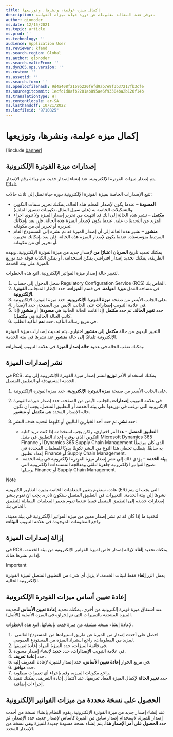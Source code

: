 ```yaml
---
title: إكمال ميزه عولمة، ونشرها، وتوزيعها
description: توفر هذه المقالة معلومات عن دورة حياة ميزات العولمة.
author: gionoder
ms.date: 12/15/2021
ms.topic: article
ms.prod: ''
ms.technology: ''
audience: Application User
ms.reviewer: kfend
ms.search.region: Global
ms.author: gionoder
ms.search.validFrom: ''
ms.dyn365.ops.version: ''
ms.custom: ''
ms.assetid: ''
ms.search.form: ''
ms.openlocfilehash: 9d4a408f2169b220fefd9ab7e9f3b37217fb3cfe
ms.sourcegitcommit: 1ecfc1d8afb2201ab895ae6f93304ba2b120f14b
ms.translationtype: HT
ms.contentlocale: ar-SA
ms.lasthandoff: 10/21/2022
ms.locfileid: "9710825"
---
```

# <a name="complete-publish-and-deploy-a-globalization-feature"></a>إكمال ميزه عولمة، ونشرها، وتوزيعها

[!include [banner](../includes/banner.md)]

## <a name="electronic-invoicing-feature-versions"></a>إصدارات ميزة الفوترة الإلكترونية

يتم إصدار ميزات الفوترة الإلكترونية. عند إنشاء إصدار جديد، تتم زيادة رقم الإصدار تلقائيًا.

تتبع الإصدارات الخاصة بميزة الفوترة الإلكترونية دوره حياة تصل إلى ثلاث حالات:

- **المسودة** – عندما يكون لإصدار المعلم هذه الحالة، يمكنك تحرير سمات التكوين والتشكيلات الخاصة به (على سبيل المثال، تكوينات تنسيق الملف).
- **مكتمل** – تشير هذه الحالة إلى انك قد انتهيت من تحرير إصدار الميزة ولا تنوي اجراء المزيد من التحديثات عليه. عندما يكون لإصدار الميزة هذه الحالة، فلن يعد بإمكانك تحريره أو تحرير أي من مكوناته.
- **منشور** – تشير هذه الحالة إلى أن إصدار الميزة قد تم نشره إلى المستودع العام المرتبط بمؤسستك. عندما يكون لإصدار الميزة هذه الحالة، فلن يعد بإمكانك تحريره أو تحرير أي من مكوناته.

يمكنك تحديد تاريخ **السريان اعتبارًا من** لإصدار جديد من ميزة الفوترة الإلكترونية. وبهذه الطريقة، يمكنك تحديد إصدار افتراضي يمكن استخدامه، أو يمكن الكتابة فوقه عند توزيع الميزة علي بيئة الخدمة.

لتغيير حالة إصدار ميزة الفواتير الإلكترونية، اتبع هذه الخطوات.

1. سجل الدخول إلى حساب Regulatory Configuration Service (RCS) الخاص بك.
2. في مساحة العمل **ميزة العولمة**، في قسم **الميزات**، حدد الإطار المتجانب **الفوترة الإلكترونية**.
3. على الجانب الأيسر من صفحة **ميزة الفوترة الإلكترونية**، حدد ميزة الفوترة الإلكترونية.
4. في علامة التبويب **إصدارات** على الجانب الأيمن من الصفحة، حدد الإصدار.
5. حدد **تغيير الحالة**، ثم حدد **مكتمل** (إذا كانت الحالة الحالية هي **مسودة**) أو **منشور** (إذا كانت الحالة الحالية هي **مكتمل**).
6. في مربع رسالة التأكيد، حدد **نعم** لتأكيد الطلب.

التغيير اليدوي من حالة **مكتمل** إلى **منشور** اختياري. يتم تحديث إصدارات ميزة الفوترة الإلكترونية تلقائيًا إلى حالة **منشور** عند نشرها في بيئة الخدمة.

يمكنك تعقب الحالة في عمود **حالة إصدار الميزة** في علامة التبويب **إصدارات**.

## <a name="deploy-feature-versions"></a>نشر إصدارات الميزة

في RCS، يمكنك استخدام الأمر **توزيع** لنشر إصدار ميزة الفوترة الإلكترونية إلى بيئة الخدمة المستهدفة أو التطبيق المتصل.

1. على الجانب الأيسر من صفحة **ميزة الفوترة الإلكترونية**، حدد ميزة الفوترة الإلكترونية.
2. في علامة التبويب **إصدارات** بالجانب الأيمن من الصفحة، حدد إصدار ميزةه الفوترة الإلكترونيه التي ترغب في توزيعها علي بيئة الخدمة أو التطبيق المتصل. يجب ان تكون حاله الإصدار المحدد هي **مكتمل** أو **منشور**.
3. حدد **نشر**، ثم حدد أحد الخيارين التاليين أو كليهما لتحديد هدف النشر:

    - **التطبيق المتصل** - هذا أمر اختياري، ولكن يجب استخدامه إذا كنت تريد كتابة التكوين الذي يوفره إعداد التطبيق في مثيل Microsoft Dynamics 365 Finance أو Dynamics 365 Supply Chain Management الذي كان مرتبطًا به سابقًا. يتطلب تخطي هذا النوع من النشر تكوينًا يدويًا للمعلمات المحددة في إعداد تطبيق Finance أو Supply Chain Management.
    - **بيئة الخدمة** – يؤدي ذلك إلى نشر إصدار ميزة الفوترة الإلكترونية في بيئة الخدمة. تصبح الفواتير الإلكترونية جاهزة لتلقي ومعالجة المستندات الإلكترونية التي يرسلها Finance أو Supply Chain Management.

> [!NOTE]
> عاده، ستقوم بتغيير المعلمات الخاصة بميزه التقارير الكترونيه (ER) التي يجب ان يتم نشرها إلى بيئة الخدمة. التغييرات في التطبيق المتصل ستكون نادره. يجب ان تقوم بنشر إصدارات جديده إلى التطبيق المتصل فقط عندما تقوم بتغيير المعلمات المقابلة للتطبيق الخاص بك.

لتحديد ما إذا كان قد تم نشر إصدار معين من ميزة الفواتير الإلكترونية في بيئة معينة، راجع المعلومات الموجودة في علامة التبويب **البيئات**.

## <a name="remove-feature-versions"></a>إزالة إصدارات الميزة

في RCS، يمكنك تحديد **إلغاء** لإزالة إصدار خاص لميزة الفواتير الإلكترونية من بيئة الخدمة، إذا تم نشرها هناك.

> [!IMPORTANT]
> يعمل الزر **إلغاء** فقط لبيئات الخدمة. لا يزيل أي شيء من التطبيق المتصل لميزة الفوترة الإلكترونية الحالية.

## <a name="rebase-electronic-invoicing-features"></a>إعادة تعيين أساس ميزات الفوترة الإلكترونية

عند اشتقاق ميزة فوترة إلكترونية من أخرى، يمكنك تحديد **إعادة تعيين الأساس** لتحديث الميزة المشتقة بالتغييرات التي تم إجراؤه في الميزة الأصلية (الأصل).

لإعادة إنشاء نسخة مشتقة من ميزة قمت بإنشائها، اتبع هذه الخطوات.

1. احصل على أحدث إصدار من الميزة عن طريق استيرادها من المستودع العالمي. لمزيد من المعلومات، راجع [استيراد الميزة من المستودع العمومي](e-invoicing-import-feature-global-repository.md).
2. في قائمة الميزات، حدد الميزة المراد إعادة تعريفها.
3. في علامة التبويب **الإصدارات**، حدد **جديد** لإنشاء إصدار مسودة.
4. حدد **إعادة تعريف**.
5. في مربع الحوار **إعادة تعيين الأساس**، حدد إصدار للميزة لإعادة التعريف إليه.
6. حدد **موافق**.
7. راجع مكونات الميزة، وقم بإجراء أي تغييرات مطلوبة.
8. حدد **تغيير الحالة** لإكمال الميزة المعاد تعريفها. عند اكتمال إعادة التعريف، يمكنك تنفيذ إجراءات إضافية.

## <a name="get-a-specific-version-of-electronic-invoicing-features"></a>الحصول على نسخة محددة من ميزات الفواتير الإلكترونية

عند إنشاء إصدار جديد من ميزة الفوترة الإلكترونية، يقوم النظام بإنشاء نسخة من أحدث إصدار للميزة. لاستخدام إصدار سابق من الميزة كأساس لإصدار جديد، حدد الإصدار، ثم حدد **الحصول على أمر الإصدار هذا**. يتم إنشاء نسخة مسودة جديدة للميزة وهي نسخة من الإصدار المحدد.
